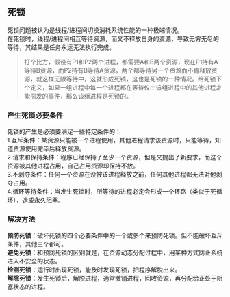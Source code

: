 ## 死锁
死锁问题被认为是线程/进程间切换消耗系统性能的一种极端情况。   
在死锁时，线程/进程间相互等待资源，而又不释放自身的资源，导致无穷无尽的等待，其结果是任务永远无法执行完成。   
> 打个比方，假设有P1和P2两个进程，都需要A和B两个资源，现在P1持有A等待B资源，而P2持有B等待A资源，两个都等待另一个资源而不肯释放资源，就这样无限等待中，这就形成死锁，这也是死锁的一种情况。给死锁下个定义，如果一组进程中每一个进程都在等待仅由该组进程中的其他进程才能引发的事件，那么该组进程是死锁的。
### 产生死锁必要条件
死锁的产生是必须要满足一些特定条件的：    
1.互斥条件：某资源只能被一个进程使用，其他进程请求该资源时，只能等待，知道资源使用完毕后释放资源。    
2.请求和保持条件：程序已经保持了至少一个资源，但是又提出了新要求，而这个资源被其他进程占用，自己占用资源却保持不放。    
3.不剥夺条件：任何一个资源在没被该进程释放之前，任何其他进程都无法对他剥夺占用。    
4.循环等待条件：当发生死锁时，所等待的进程必定会形成一个环路（类似于死循环），造成永久阻塞。   
### 解决方法
**预防死锁**：破坏死锁的四个必要条件中的一个或多个来预防死锁。但不能破坏互斥条件，其他三个都可。    
**避免死锁**：和预防死锁的区别就是，在资源动态分配过程中，用某种方式防止系统进入不安全的状态。    
**检测死锁**：运行时出现死锁，能及时发现死锁，把程序解脱出来。    
**解除死锁**：发生死锁后，解脱进程，通常撤销进程，回收资源，再分配给正处于阻塞状态的进程。     